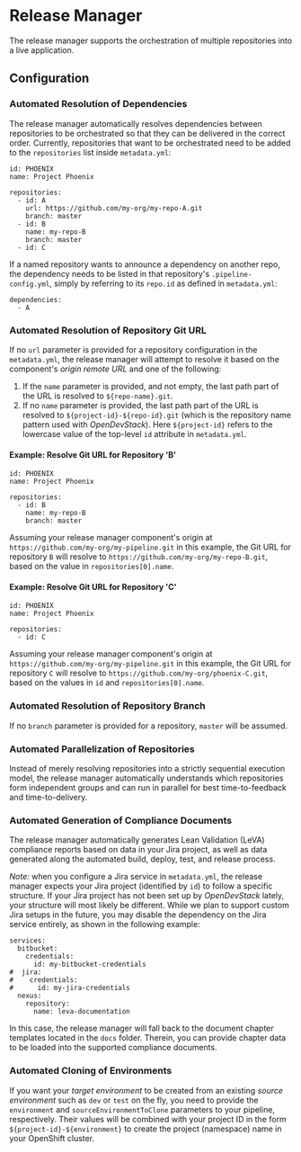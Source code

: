 # Release Manager

The release manager supports the orchestration of multiple repositories into a live application.

## Configuration

### Automated Resolution of Dependencies

The release manager automatically resolves dependencies between repositories to be orchestrated so that they can be delivered in the correct order. Currently, repositories that want to be orchestrated need to be added to the `repositories` list inside `metadata.yml`:

```
id: PHOENIX
name: Project Phoenix

repositories:
  - id: A
    url: https://github.com/my-org/my-repo-A.git
    branch: master
  - id: B
    name: my-repo-B
    branch: master
  - id: C
```

If a named repository wants to announce a dependency on another repo, the dependency needs to be listed in that repository's `.pipeline-config.yml`, simply by referring to its `repo.id` as defined in `metadata.yml`:

```
dependencies:
  - A
```

### Automated Resolution of Repository Git URL

If no `url` parameter is provided for a repository configuration in the `metadata.yml`, the release manager will attempt to resolve it based on the component's *origin remote URL* and one of the following:

1) If the `name` parameter is provided, and not empty, the last path part of the URL is resolved to `${repo-name}.git`.
2) If no `name` parameter is provided, the last path part of the URL is resolved to `${project-id}-${repo-id}.git` (which is the repository name pattern used with *OpenDevStack*). Here `${project-id}` refers to the lowercase value of the top-level `id` attribute in `metadata.yml`.

#### Example: Resolve Git URL for Repository 'B'

```
id: PHOENIX
name: Project Phoenix

repositories:
  - id: B
    name: my-repo-B
    branch: master
```

Assuming your release manager component's origin at `https://github.com/my-org/my-pipeline.git` in this example, the Git URL for repository `B` will resolve to `https://github.com/my-org/my-repo-B.git`, based on the value in `repositories[0].name`.

#### Example: Resolve Git URL for Repository 'C'

```
id: PHOENIX
name: Project Phoenix

repositories:
  - id: C
```

Assuming your release manager component's origin at `https://github.com/my-org/my-pipeline.git` in this example, the Git URL for repository `C` will resolve to `https://github.com/my-org/phoenix-C.git`, based on the values in `id` and `repositories[0].name`.

### Automated Resolution of Repository Branch

If no `branch` parameter is provided for a repository, `master` will be assumed.

### Automated Parallelization of Repositories

Instead of merely resolving repositories into a strictly sequential execution model, the release manager automatically understands which repositories form independent groups and can run in parallel for best time-to-feedback and time-to-delivery.

### Automated Generation of Compliance Documents

The release manager automatically generates Lean Validation (LeVA) compliance reports based on data in your Jira project, as well as data generated along the automated build, deploy, test, and release process.

*Note:* when you configure a Jira service in `metadata.yml`, the release manager expects your Jira project (identified by `id`) to follow a specific structure. If your Jira project has not been set up by *OpenDevStack* lately, your structure will most likely be different. While we plan to support custom Jira setups in the future, you may disable the dependency on the Jira service entirely, as shown in the following example:

```
services:
  bitbucket:
    credentials:
      id: my-bitbucket-credentials
#  jira:
#    credentials:
#      id: my-jira-credentials
  nexus:
    repository:
      name: leva-documentation
```

In this case, the release manager will fall back to the document chapter templates located in the `docs` folder. Therein, you can provide chapter data to be loaded into the supported compliance documents.

### Automated Cloning of Environments

If you want your *target environment* to be created from an existing *source environment* such as `dev` or `test` on the fly, you need to provide the `environment` and `sourceEnvironmentToClone` parameters to your pipeline, respectively. Their values will be combined with your project ID in the form `${project-id}-${environment}` to create the project (namespace) name in your OpenShift cluster.
